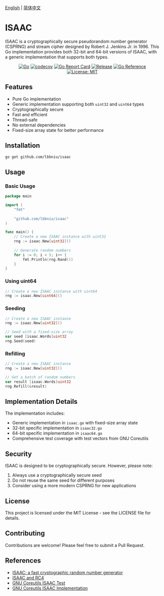 [English](README.md) | [简体中文](README_ZH.md)

# ISAAC

ISAAC is a cryptographically secure pseudorandom number generator (CSPRNG) and stream cipher designed by Robert J. Jenkins Jr. in 1996. This Go implementation provides both 32-bit and 64-bit versions of ISAAC, with a generic implementation that supports both types.

<div align="center">

[![Go](https://github.com/lbbniu/isaac/workflows/Go/badge.svg?branch=main)](https://github.com/lbbniu/isaac/actions)
[![codecov](https://codecov.io/gh/lbbniu/isaac/branch/main/graph/badge.svg)](https://codecov.io/gh/lbbniu/isaac)
[![Go Report Card](https://goreportcard.com/badge/github.com/lbbniu/isaac)](https://goreportcard.com/report/github.com/lbbniu/isaac)
[![Release](https://img.shields.io/github/v/release/lbbniu/isaac.svg?style=flat-square)](https://github.com/lbbniu/isaac)
[![Go Reference](https://pkg.go.dev/badge/github.com/lbbniu/isaac.svg)](https://pkg.go.dev/github.com/lbbniu/isaac)
[![License: MIT](https://img.shields.io/badge/License-MIT-yellow.svg)](https://opensource.org/licenses/MIT)

</div>

## Features

- Pure Go implementation
- Generic implementation supporting both `uint32` and `uint64` types
- Cryptographically secure
- Fast and efficient
- Thread-safe
- No external dependencies
- Fixed-size array state for better performance

## Installation

```bash
go get github.com/lbbniu/isaac
```

## Usage

### Basic Usage

```go
package main

import (
    "fmt"
    
    "github.com/lbbniu/isaac"
)

func main() {
    // Create a new ISAAC instance with uint32
    rng := isaac.New[uint32]()
    
    // Generate random numbers
    for i := 0; i < 5; i++ {
        fmt.Println(rng.Rand())
    }
}
```

### Using uint64

```go
// Create a new ISAAC instance with uint64
rng := isaac.New[uint64]()
```

### Seeding

```go
// Create a new ISAAC instance
rng := isaac.New[uint32]()

// Seed with a fixed-size array
var seed [isaac.Words]uint32
rng.Seed(seed)
```

### Refilling

```go
// Create a new ISAAC instance
rng := isaac.New[uint32]()

// Get a batch of random numbers
var result [isaac.Words]uint32
rng.Refill(&result)
```

## Implementation Details

The implementation includes:

- Generic implementation in `isaac.go` with fixed-size array state
- 32-bit specific implementation in `isaac32.go`
- 64-bit specific implementation in `isaac64.go`
- Comprehensive test coverage with test vectors from GNU Coreutils

## Security

ISAAC is designed to be cryptographically secure. However, please note:

1. Always use a cryptographically secure seed
2. Do not reuse the same seed for different purposes
3. Consider using a more modern CSPRNG for new applications

## License

This project is licensed under the MIT License - see the LICENSE file for details.

## Contributing

Contributions are welcome! Please feel free to submit a Pull Request.

## References

- [ISAAC: a fast cryptographic random number generator](http://burtleburtle.net/bob/rand/isaac.html)
- [ISAAC and RC4](http://burtleburtle.net/bob/rand/isaacafa.html)
- [GNU Coreutils ISAAC Test](https://github.com/coreutils/coreutils/blob/master/gl/tests/test-rand-isaac.c)
- [GNU Coreutils ISAAC Implementation](https://github.com/coreutils/coreutils/blob/master/gl/lib/rand-isaac.c)

